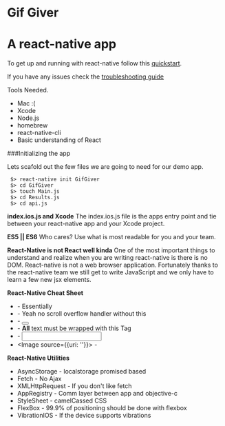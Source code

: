 # Gif Giver
A react-native app
==================

To get up and running with react-native follow this [quickstart]('https://facebook.github.io/react-native/docs/getting-started.html#content').

If you have any issues check the [troubleshooting guide]('https://facebook.github.io/react-native/docs/troubleshooting.html#content')

Tools Needed.

+ Mac :(
+ Xcode
+ Node.js
+ homebrew
+ react-native-cli
+ Basic understanding of React

###Initializing the app

Lets scafold out the few files we are going to need for our demo app.

```
 $> react-native init GifGiver
 $> cd GifGiver
 $> touch Main.js
 $> cd Results.js
 $> cd api.js
```

**index.ios.js and Xcode**
The index.ios.js file is the apps entry point and tie between your react-native app and your Xcode project. 

**ES5 || ES6**
Who cares? Use what is most readable for you and your team.

**React-Native is not React well kinda**
One of the most important things to understand and realize when you are writing react-native is there is no DOM. React-native is not a web browser application. Fortunately thanks to the react-native team we still get to write JavaScript and we only have to learn a few new jsx elements.

**React-Native Cheat Sheet**
+ <View> - Essentially <div>
+ <ScrollView> - Yeah no scroll overflow handler without this
+ <TouchableHighlight onPress={}> - <button>
+ <Text> - **All** text must be wrapped with this Tag
+ <TextInput onChange={}> - <input>
+ <Image source={{uri: ''}}> - <img>

**React-Native Utilities**
+ AsyncStorage - localstorage promised based
+ Fetch - No Ajax
+ XMLHttpRequest - If you don't like fetch
+ AppRegistry - Comm layer between app and objective-c
+ StyleSheet - camelCassed CSS
+ FlexBox - 99.9% of positioning should be done with flexbox
+ VibrationIOS - If the device supports vibrations
